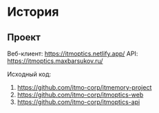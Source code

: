 # История
## Проект

Веб-клиент: https://itmoptics.netlify.app/
API: https://itmoptics.maxbarsukov.ru/

Исходный код:
1. https://github.com/itmo-corp/itmemory-project
2. https://github.com/itmo-corp/itmoptics-web
3. https://github.com/itmo-corp/itmoptics-api
